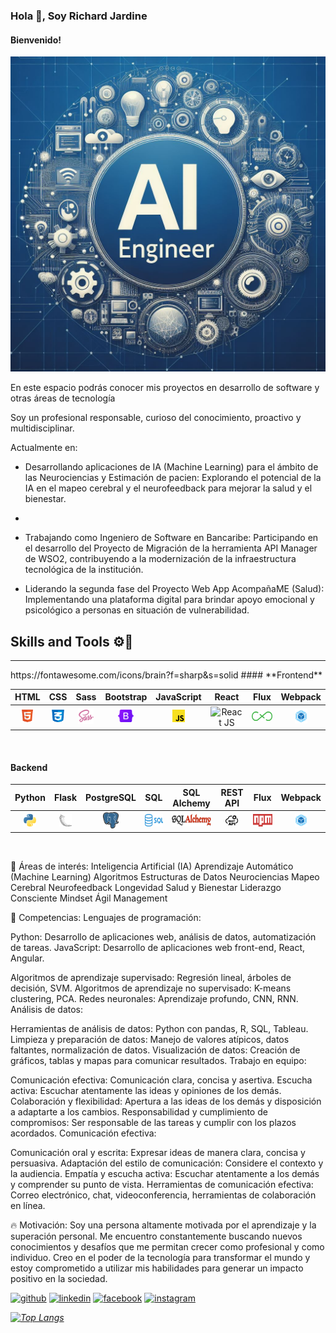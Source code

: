 ### Hola 👋, Soy Richard Jardine
#### Bienvenido! 

![Busco oportunidades como Software Engineer ML ](./assets/img/_765beb9e-bd7f-4c75-b7c6-c44bd9134592.jpg)  

En este espacio podrás conocer mis proyectos en desarrollo de software y otras áreas de tecnología

Soy un profesional responsable, curioso del conocimiento, proactivo y multidisciplinar.

<!-- Habilidades: ./ Python/ JavaScript / ReactJS / HTML / CSS / Java / Flask / SQL Server / Agile / Scrum / Kanban / Machine Learning / Deep Learning /-->

Actualmente en:

- Desarrollando aplicaciones de IA (Machine Learning) para el ámbito de las Neurociencias y Estimación de pacien: Explorando el potencial de la IA en el mapeo cerebral y el neurofeedback para mejorar la salud y el bienestar.
- 
- Trabajando como Ingeniero de Software en Bancaribe: Participando en el desarrollo del Proyecto de Migración de la herramienta API Manager de WSO2, contribuyendo a la modernización de la infraestructura tecnológica de la institución.

- Liderando la segunda fase del Proyecto Web App AcompañaME (Salud): Implementando una plataforma digital para brindar apoyo emocional y psicológico a personas en situación de vulnerabilidad.


## Skills and Tools ⚙🔨
<hr>
https://fontawesome.com/icons/brain?f=sharp&s=solid
#### **Frontend**

|  HTML  |  CSS  |  Sass  |  Bootstrap  |  JavaScript  |  React  |  Flux  |  Webpack  |
|:---:|:---:|:---:|:---:|:---:|:---:|:---:|:---:|
|  <img src="./assets/img/html.png" width="20" alt="HTML"/> | <img src="./assets/img/css.png" width="20" alt="CSS"/>  |  <img src="./assets/img/sass.png" width="25" alt="Sass"/>  |  <img src="./assets/img/bootstrap.png" height="20" alt="Boostrap"/>  |  <img src="./assets/img/javascript.png" width="20" alt="JavaScript"/>  |  <img src="./assets/img/react.png" width="20" alt="React JS"/>  |  <img src="./assets/img/flux.png" height="15" alt="FLux"/>  |  <img src="./assets/img/webpack.png" width="20" alt="Webpack"/>  |
<br>

#### **Backend**
|  Python  |  Flask  |  PostgreSQL  |  SQL  |  SQL Alchemy  |  REST API  |  Flux  |  Webpack  |
|:---:|:---:|:---:|:---:|:---:|:---:|:---:|:---:|
|  <img src="./assets/img/python-logo.png" width="20" alt="HTML"/> | <img src="./assets/img/flask.png" width="20" alt="Flask"/>  |  <img src="./assets/img/postgresql.png" width="25" alt="PostgreSQL"/>  |  <img src="./assets/img/sql.png" height="20" alt="SQL"/>  |  <img src="./assets/img/sql-alchemy-logo.png" height="20" alt="SQL Alchemy Logo"/>  |  <img src="./assets/img/rest-api.png" width="20" alt="REST API"/>  |  <img src="./assets/img/npm.png" height="20" alt="NPM"/>  |  <img src="./assets/img/webpack.png" width="20" alt="Webpack"/>  |
<br>


🧠 Áreas de interés:
Inteligencia Artificial (IA)
Aprendizaje Automático (Machine Learning)
Algoritmos
Estructuras de Datos
Neurociencias
Mapeo Cerebral
Neurofeedback
Longevidad Salud y Bienestar
Liderazgo Consciente
Mindset Ágil
Management

🚀 Competencias:
Lenguajes de programación:

Python: Desarrollo de aplicaciones web, análisis de datos, automatización de tareas.
JavaScript: Desarrollo de aplicaciones web front-end, React, Angular.

Algoritmos de aprendizaje supervisado: Regresión lineal, árboles de decisión, SVM.
Algoritmos de aprendizaje no supervisado: K-means clustering, PCA.
Redes neuronales: Aprendizaje profundo, CNN, RNN.
Análisis de datos:

Herramientas de análisis de datos: Python con pandas, R, SQL, Tableau.
Limpieza y preparación de datos: Manejo de valores atípicos, datos faltantes, normalización de datos.
Visualización de datos: Creación de gráficos, tablas y mapas para comunicar resultados.
Trabajo en equipo:

Comunicación efectiva: Comunicación clara, concisa y asertiva.
Escucha activa: Escuchar atentamente las ideas y opiniones de los demás.
Colaboración y flexibilidad: Apertura a las ideas de los demás y disposición a adaptarte a los cambios.
Responsabilidad y cumplimiento de compromisos: Ser responsable de las tareas y cumplir con los plazos acordados.
Comunicación efectiva:

Comunicación oral y escrita: Expresar ideas de manera clara, concisa y persuasiva.
Adaptación del estilo de comunicación: Considere el contexto y la audiencia.
Empatía y escucha activa: Escuchar atentamente a los demás y comprender su punto de vista.
Herramientas de comunicación efectiva: Correo electrónico, chat, videoconferencia, herramientas de colaboración en línea.

🔥 Motivación:
Soy una persona altamente motivada por el aprendizaje y la superación personal. Me encuentro constantemente buscando nuevos conocimientos y desafíos que me permitan crecer como profesional y como individuo. Creo en el poder de la tecnología para transformar el mundo y estoy comprometido a utilizar mis habilidades para generar un impacto positivo en la sociedad.


[<img src='https://cdn.jsdelivr.net/npm/simple-icons@3.0.1/icons/github.svg' alt='github' height='40'>](https://github.com/rhjardine)  [<img src='https://cdn.jsdelivr.net/npm/simple-icons@3.0.1/icons/linkedin.svg' alt='linkedin' height='40'>](https://www.linkedin.com/in/www.linkedin.com/in/rhjardine/)  [<img src='https://cdn.jsdelivr.net/npm/simple-icons@3.0.1/icons/facebook.svg' alt='facebook' height='40'>](https://www.facebook.com/https://www.facebook.com/richardjardine.official)  [<img src='https://cdn.jsdelivr.net/npm/simple-icons@3.0.1/icons/instagram.svg' alt='instagram' height='40'>](https://www.instagram.com/@richardjardineofficial/)  

*[![Top Langs](https://github-readme-stats.vercel.app/api/top-langs/?username=rhjardine)](https://github.com/anuraghazra/github-readme-stats)*

